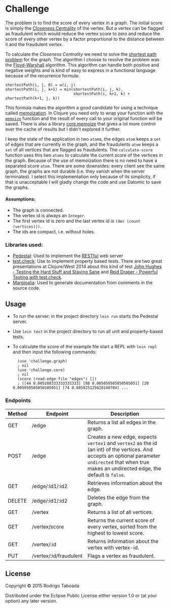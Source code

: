 # Challenge

The problem is to find the score of every vertex in a graph. The initial score is simply the [Closeness Centrality](http://en.wikipedia.org/wiki/Centrality#Closeness_centrality) of the vertex. But a vertex can be flagged as fraudulent which would reduce the vertex score to zero and reduce the score of every other vertex by a factor proportional to the distance between it and the fraudulent vertex.

To calculate the _Closeness Centrality_ we need to solve the [shortest path problem](http://en.wikipedia.org/wiki/Shortest_path_problem) for the graph. The algorithm I choose to resolve the problem was the [Floyd-Warshall](http://en.wikipedia.org/wiki/Floyd%E2%80%93Warshall_algorithm) algorithm. This algorithm can handle both positive and negative weights and is kind of easy to express in a functional language because of the recurrence formula:

    shortestPath(i, j, 0) = w(i, j)
    shortestPath(i, j, k+1) = min(shortestPath(i, j, k), 
                                  shortestPath(i, k+1, k) + shortestPath(k+1, j, k)) 

This formula makes the algorithm a good candidate for using a technique called [memoization](http://en.wikipedia.org/wiki/Memoization). In Clojure you need only to wrap your function with the [`memoize`](https://clojuredocs.org/clojure.core/memoize) function and the result of every call to your original function will be saved. There is also a library [core.memoize](https://github.com/clojure/core.memoize) that gives a lot more control over the cache of results but I didn't explored it further.

I keep the state of the application in two `atom`s, the edges `atom` keeps a `set` of edges that are currently in the graph, and the fraudulents `atom` keeps a `set` of all vertices that are flagged as fraudulents. The `calculate-score` function uses this two `atoms` to calculate the current score of the vertices in the graph. Because of the use of memoization there is no need to have a separated score `atom`. There are some downsides: every client see the same graph, the graphs are not durable (i.e. they vanish when the server terminates). I select this implementation only because of its simplicity, if that is unacceptable I will gladly change the code and use Datomic to save the graphs.

#### Assumptions: 

- The graph is connected.
- The vertex id is always an `Integer`.
- The first vertex id is zero and the last vertex id is `(dec (count (vertices)))`.
- The ids are compact, i.e. without holes.

### Libraries used:

- [Pedestal](https://github.com/pedestal/pedestal): Used to implement the [RESTful](http://en.wikipedia.org/wiki/Representational_state_transfer) web server
- [test.check](https://github.com/clojure/test.check): Use to implement property based tests. There are two great presentations at Clojure/West 2014 about this kind of test [John Hughes - Testing the Hard Stuff and Staying Sane](https://www.youtube.com/watch?v=zi0rHwfiX1Q) and [Reid Draper - Powerful Testing with test.check](https://www.youtube.com/watch?v=JMhNINPo__g).
- [Marginalia](https://github.com/gdeer81/marginalia): Used to generate documentation from comments in the source code.

## Usage

- To run the server: in the project directory `lein run` starts the Pedestal server.
- Use `lein test` in the project directory to run all unit and property-based tests.
- To calculate the score of the example file start a REPL with `lein repl` and then input the following commands:  
      

        (use 'challenge.graph)
        ; nil
        (use 'challenge.core)
        ; nil
        (score (read-edge-file "edges") [])
        ; ([44 0.005208333333333333] [88 0.005050505050505051] [20 0.005050505050505051] [74 0.005025125628140704] ...

### Endpoints

|  Method  |     Endpoint   | Description |
|----------|----------------|-------------|
| GET | /edge        |   Returns a list all edges in the graph. |
| POST | /edge | Creates a new edge, expects `vertex1` and `vertex2` as the id (an int) of the vertices. And accepts an optional parameter `undirected` that when true makes an undirected edge, the default is `false`. |
| GET | /edge/:id1/:id2 | Retrieves information about the edge. |
| DELETE | /edge/:id1/:id2 | Deletes the edge from the graph. |
| GET | /vertex | Returns a list of all vertices. |
| GET | /vertex/score   | Returns the current score of every vertex, sorted from the highest to lowest score. |
| GET | /vertex/:id   | Returns information about the vertex with vertex-id. |
| PUT | /vertex/:id/fraudulent      | Flags a vertex as fraudulent. |


## License

Copyright © 2015 Rodrigo Taboada

Distributed under the Eclipse Public License either version 1.0 or (at
your option) any later version.
